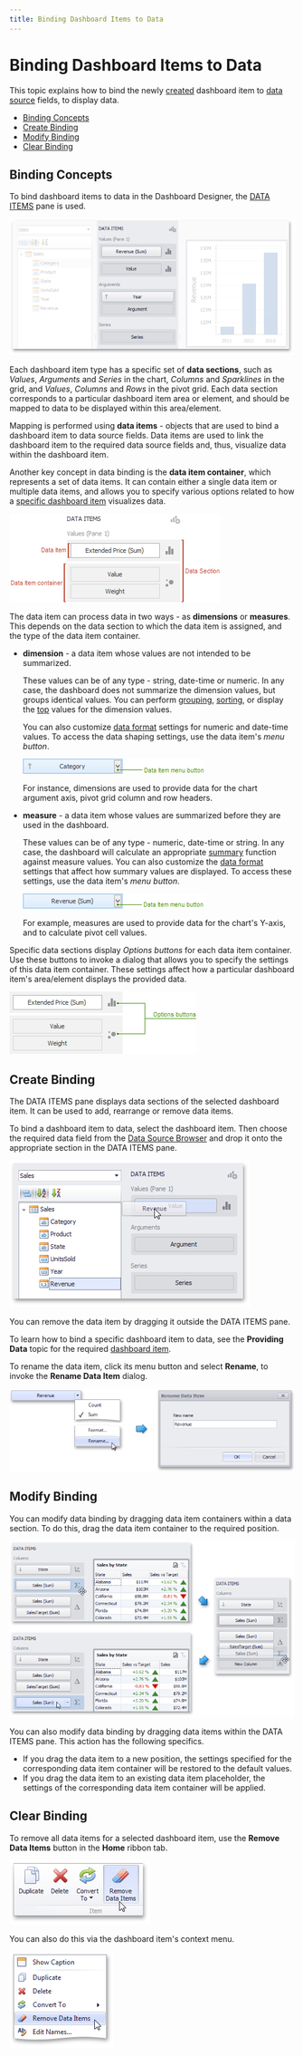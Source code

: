 ```yaml
---
title: Binding Dashboard Items to Data
---
```

# Binding Dashboard Items to Data
This topic explains how to bind the newly [created](../../../../dashboard-for-desktop/articles/dashboard-designer/adding-dashboard-items.md) dashboard item to [data source](../../../../dashboard-for-desktop/articles/dashboard-designer/providing-data.md) fields, to display data.
* [Binding Concepts](#binding-concepts)
* [Create Binding](#create-binding)
* [Modify Binding](#modify-binding)
* [Clear Binding](#clear-binding)

## <a name="binding-concepts"/>Binding Concepts
To bind dashboard items to data in the Dashboard Designer, the [DATA ITEMS](../../../../dashboard-for-desktop/articles/dashboard-designer/ui-elements/data-items-pane.md) pane is used.

![DataItemPane](../../../images/Img18516.png)

Each dashboard item type has a specific set of **data sections**, such as _Values_, _Arguments_ and _Series_ in the chart, _Columns_ and _Sparklines_ in the grid, and _Values_, _Columns_ and _Rows_ in the pivot grid. 
Each data section corresponds to a particular dashboard item area or element, and should be mapped to data to be displayed within this area&#47;element.

Mapping is performed using **data items** - objects that are used to bind a dashboard item to data source fields. Data items are used to link the dashboard item to the required data source fields and, thus, visualize data within the dashboard item.

Another key concept in data binding is the **data item container**, which represents a set of data items. It can contain either a single data item or multiple data items, and allows you to specify various options related to how a [specific dashboard item](../../../../dashboard-for-desktop/articles/dashboard-designer/designing-dashboard-items.md) visualizes data.

![DataItemsPane_VisualElements_Binding](../../../images/Img22871.png)

The data item can process data in two ways - as **dimensions** or **measures**. This depends on the data section to which the data item is assigned, and the type of the data item container.
* **dimension** - a data item whose values are not intended to be summarized.
	
	These values can be of any type - string, date-time or numeric. In any case, the dashboard does not summarize the dimension values, but groups identical values. 
	You can perform [grouping](../../../../dashboard-for-desktop/articles/dashboard-designer/data-shaping/grouping.md), [sorting](../../../../dashboard-for-desktop/articles/dashboard-designer/data-shaping/sorting.md), or display the [top](../../../../dashboard-for-desktop/articles/dashboard-designer/data-shaping/top-n.md) values for the dimension values.
	
	You can also customize [data format](../../../../dashboard-for-desktop/articles/dashboard-designer/data-shaping/formatting-data.md) settings for numeric and date-time values. To access the data shaping settings, use the data item's _menu button_.
	
	![DataItem_MenuButton_Dimension](../../../images/Img22876.png)
	
	For instance, dimensions are used to provide data for the chart argument axis, pivot grid column and row headers.
* **measure** - a data item whose values are summarized before they are used in the dashboard.
	
	These values can be of any type - numeric, date-time or string. In any case, the dashboard will calculate an appropriate [summary](../../../../dashboard-for-desktop/articles/dashboard-designer/data-shaping/summarization.md) function against measure values. You can also customize the [data format](../../../../dashboard-for-desktop/articles/dashboard-designer/data-shaping/formatting-data.md) settings that affect how summary values are displayed. To access these settings, use the data item's _menu button_.
	
	![DataItem_MenuButton](../../../images/Img22875.png)
	
	For example, measures are used to provide data for the chart's Y-axis, and to calculate pivot cell values.

Specific data sections display _Options buttons_ for each data item container. 
Use these buttons to invoke a dialog that allows you to specify the settings of this data item container. These settings affect how a particular dashboard item's area&#47;element displays the provided data.

![DataItemContainer_OptionsButtons](../../../images/Img22877.png)

## <a name="create-binding"/>Create Binding
The DATA ITEMS pane displays data sections of the selected dashboard item. It can be used to add, rearrange or remove data items.

To bind a dashboard item to data, select the dashboard item. Then choose the required data field from the [Data Source Browser](../../../../dashboard-for-desktop/articles/dashboard-designer/ui-elements/data-source-browser.md) and drop it onto the appropriate section in the DATA ITEMS pane.

![DataItemsPane_DragField](../../../images/Img22865.png)

You can remove the data item by dragging it outside the DATA ITEMS pane.

To learn how to bind a specific dashboard item to data, see the **Providing Data** topic for the required [dashboard item](../../../../dashboard-for-desktop/articles/dashboard-designer/designing-dashboard-items.md).

To rename the data item, click its menu button and select **Rename**, to invoke the **Rename Data Item** dialog.

![DataItems_RenameDataItem](../../../images/Img22878.png)

## <a name="modify-binding"/>Modify Binding
You can modify data binding by dragging data item containers within a data section. To do this, drag the data item container to the required position.

![DataItemsPane_ModifyDataBinding](../../../images/Img22873.png)

You can also modify data binding by dragging data items within the DATA ITEMS pane. This action has the following specifics.
* If you drag the data item to a new position, the settings specified for the corresponding data item container will be restored to the default values.
* If you drag the data item to an existing data item placeholder, the settings of the corresponding data item container will be applied.

## <a name="clear-binding"/>Clear Binding
To remove all data items for a selected dashboard item, use the **Remove Data Items** button in the **Home** ribbon tab.

![DataItemsPane_RemoveDataItems](../../../images/Img23146.png)

You can also do this via the dashboard item's context menu.

![DashboardItemMenu_RemoveDataItems](../../../images/Img23148.png)